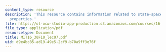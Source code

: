```yaml
---
content_type: resource
description: 'This resource contains information related to state-space models: basic
  properties.'
file: https://ol-ocw-studio-app-production.s3.amazonaws.com/courses/16-30-feedback-control-systems-fall-2010/d9e4bc85ad1949e52cf9b70a9ff3e76f_MIT16_30F10_lec07.pdf
file_type: application/pdf
resourcetype: Document
title: MIT16_30F10_lec07.pdf
uid: d9e4bc85-ad19-49e5-2cf9-b70a9ff3e76f
---
```

